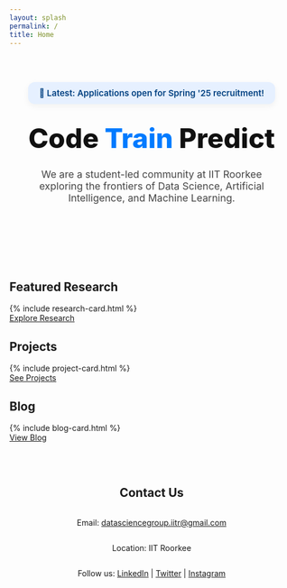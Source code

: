 ```yaml
---
layout: splash
permalink: /
title: Home
---
```



<style>
  .intro-wrapper {
    display: flex;
    flex-direction: column;
    align-items: center;
    text-align: center;
    padding: 3rem 1rem;
    max-width: 900px;
    margin: 0 auto;
  }

  .announcement-box {
    background-color: #e6f0ff;
    border-radius: 12px;
    padding: 10px 20px;
    font-size: 0.95rem;
    margin-bottom: 2rem;
    color: #004080;
    font-weight: 600;
    box-shadow: 0 4px 12px rgba(0, 0, 0, 0.05);
  }

  .tagline {
    font-size: 3rem;
    font-weight: 800;
    color: #111;
    margin: 0;
    line-height: 1.2;
  }

  .tagline .highlight-train {
    color: #007bff;
    font-weight: 800;
    font-style: normal;
  }

  .intro-text {
    font-size: 1.1rem;
    color: #444;
    margin-top: 1.5rem;
    max-width: 700px;
  }

  @media (max-width: 768px) {
    .tagline {
      font-size: 2.2rem;
    }

    .intro-text {
      font-size: 1rem;
    }
  }
  
  .social-icons a img:hover {
    transform: scale(1.2);
    transition: 0.3s ease;
  }
</style>

<div class="intro-wrapper">
  <div class="announcement-box">
    📢 Latest: Applications open for Spring '25 recruitment!
  </div>
  <h1 class="tagline">Code <span class="highlight-train">Train</span> Predict</h1>
  <p class="intro-text">
    We are a student-led community at IIT Roorkee exploring the frontiers of Data Science, Artificial Intelligence, and Machine Learning.
  </p>

  <div class="social-icons" style="margin-top: 20px;">

  <div style="margin-top: 20px; display: flex; justify-content: center; gap: 25px;">
  <a href="https://github.com/dsgiitr" target="_blank">
    <i class="fab fa-github fa-2x" style="color: black;"></i>
  </a>
  <a href="https://linkedin.com/company/dsgiitr" target="_blank">
    <i class="fab fa-linkedin fa-2x" style="color: #0a66c2;"></i>
  </a>
  <a href="https://twitter.com/dsgiitr" target="_blank">
    <i class="fab fa-twitter fa-2x" style="color: #1da1f2;"></i>
  </a>
  <a href="https://instagram.com/dsgiitr" target="_blank">
    <i class="fab fa-instagram fa-2x" style="color: #e4405f;"></i>
  </a>
</div>


</div>

</div>

<section class="preview-section">
  <h2>Featured Research</h2>
  <div class="grid-container">
    {% include research-card.html %}
  </div>
  <a href="/research/" class="button-link">Explore Research</a>
</section>

<section class="preview-section">
  <h2>Projects</h2>
  <div class="grid-container">
    {% include project-card.html %}
  </div>
  <a href="/projects/" class="button-link">See Projects</a>
</section>

<section class="preview-section">
  <h2>Blog</h2>
  <div class="grid-container">
    {% include blog-card.html %}
  </div>
  <a href="/blogs/" class="button-link">View Blog</a>
</section>

<section class="contact-section">
  <div class="intro-wrapper">
      <h2>Contact Us</h2>
      <p>Email: <a href="mailto:datasciencegroup.iitr@gmail.com">datasciencegroup.iitr@gmail.com</a></p>
      <p>Location: IIT Roorkee</p>
      <p>
        Follow us: 
        <a href="https://linkedin.com">LinkedIn</a> |
        <a href="https://twitter.com">Twitter</a> |
        <a href="https://instagram.com">Instagram</a>
      </p>
  </div>
</section>
